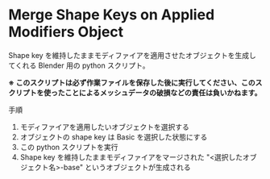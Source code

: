 # Merge Shape Keys on Applied Modifiers Object
Shape key を維持したままモディファイアを適用させたオブジェクトを生成してくれる Blender 用の python スクリプト。

**※ このスクリプトは必ず作業ファイルを保存した後に実行してください、このスクリプトを使ったことによるメッシュデータの破損などの責任は負いかねます。**

手順
1. モディファイアを適用したいオブジェクトを選択する
2. オブジェクトの shape key は Basic を選択した状態にする
3. この python スクリプトを実行
4. Shape key を維持したままモディファイアをマージされた "<選択したオブジェクト名>-base" というオブジェクトが生成される

